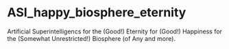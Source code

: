 # ASI_happy_biosphere_eternity
Artificial Superintelligencs for the (Good!) Eternity for (Good!) Happiness for the (Somewhat Unrestricted!) Biosphere (of Any and more).
